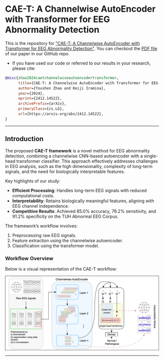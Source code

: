 # CAE-T: A Channelwise AutoEncoder with Transformer for EEG Abnormality Detection

This is the repository for ["CAE-T: A Channelwise AutoEncoder with Transformer for EEG Abnormality Detection"](https://github.com/YossiZhao/CAE-T). You can checkout the [PDF file](https://github.com/YossiZhao/CAE-T/paper/CAE-T.pdf) of our paper in our GitHub repo.

- If you have used our code or referred to our results in your research, please cite:

```bibtex
@misc{zhao2024caetchannelwiseautoencodertransformer,
      title={CAE-T: A Channelwise AutoEncoder with Transformer for EEG Abnormality Detection}, 
      author={Youshen Zhao and Keiji Iramina},
      year={2024},
      eprint={2412.14522},
      archivePrefix={arXiv},
      primaryClass={cs.LG},
      url={https://arxiv.org/abs/2412.14522}, 
}
```
---

## Introduction

The proposed **CAE-T framework** is a novel method for EEG abnormality detection, combining a channelwise CNN-based autoencoder with a single-head transformer classifier. This approach effectively addresses challenges in EEG analysis, such as the high dimensionality, complexity of long-term signals, and the need for biologically interpretable features.

Key highlights of our study:
- **Efficient Processing**: Handles long-term EEG signals with reduced computational costs.
- **Interpretability**: Retains biologically meaningful features, aligning with EEG channel independence.
- **Competitive Results**: Achieved 85.0% accuracy, 76.2% sensitivity, and 91.2% specificity on the TUH Abnormal EEG Corpus.

The framework’s workflow involves:
1. Preprocessing raw EEG signals.
2. Feature extraction using the channelwise autoencoder.
3. Classification using the transformer model.

### Workflow Overview

Below is a visual representation of the CAE-T workflow:

![Workflow Overview](https://github.com/YossiZhao/CAE-T/blob/v1.2/images/Overview.jpeg)

---
